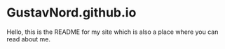 # GustavNord.github.io

Hello, this is the README for my site which is also a place where you can read about me.
